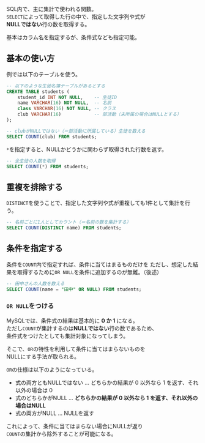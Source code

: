 SQL内で、主に集計で使われる関数。  
`SELECT`によって取得した行の中で、指定した文字列や式が  
**NULLではない**行の数を取得する。

基本はカラム名を指定するが、条件式なども指定可能。

## 基本の使い方
例では以下のテーブルを使う。
```sql
-- 以下のような生徒名簿テーブルがあるとする
CREATE TABLE students (
	student_id INT NOT NULL,    -- 生徒ID
	name VARCHAR(16) NOT NULL,  -- 名前 
	class VARCHAR(16) NOT NULL, -- クラス
	club VARCHAR(16)            -- 部活動（未所属の場合はNULLとする）
);
```

```sql
-- clubがNULLではない（＝部活動に所属している）生徒を数える
SELECT COUNT(club) FROM students;
```

`*`を指定すると、NULLかどうかに関わらず取得された行数を返す。
```sql
-- 全生徒の人数を取得
SELECT COUNT(*) FROM students;
```

## 重複を排除する
`DISTINCT`を使うことで、指定した文字列や式が重複しても1件として集計を行う。  

```sql
-- 名前ごとに1人としてカウント（＝名前の数を集計する）
SELECT COUNT(DISTINCT name) FROM students;
```

## 条件を指定する
条件を`COUNT`内で指定すれば、条件に当てはまるものだけを
ただし、想定した結果を取得するために`OR NULL`を条件に追加するのが無難。（後述）
```sql
-- 田中さんの人数を数える
SELECT COUNT(name = "田中" OR NULL) FROM students;
```

### `OR NULL`をつける 
MySQLでは、条件式の結果は基本的に **0 か 1** になる。  
ただし`COUNT`が集計するのは**NULLではない**行の数であるため、  
条件式をつけたとしても集計対象になってしまう。

そこで、`OR`の特性を利用して条件に当てはまらないものを  
NULLにする手法が取られる。

`OR`の仕様は以下のようになっている。

* 式の両方ともNULLではない ... どちらかの結果が 0 以外なら 1 を返す、それ以外の場合は 0
* 式のどちらかがNULL ... **どちらかの結果が 0 以外なら 1 を返す、それ以外の場合はNULL**
* 式の両方がNULL ... NULLを返す

これによって、条件に当てはまらない場合にNULLが返り  
`COUNT`の集計から除外することが可能になる。